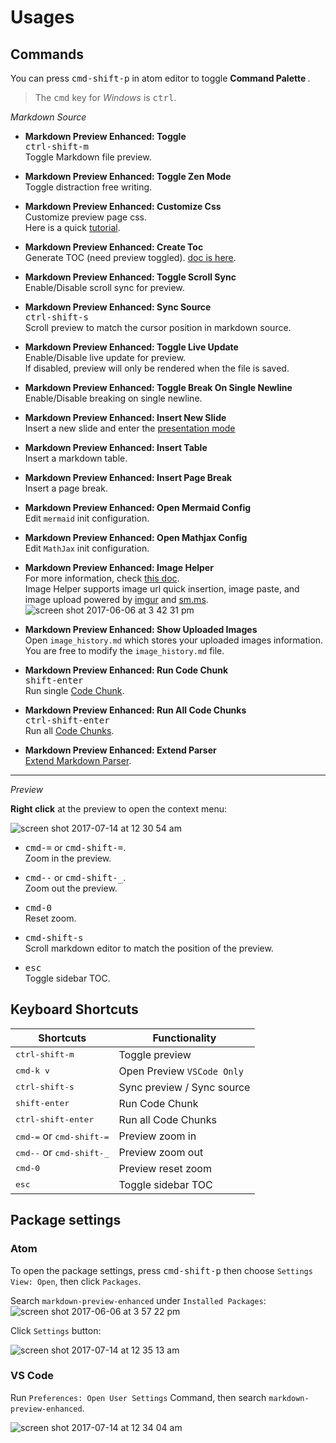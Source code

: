 # Usages  

## Commands

You can press <kbd>cmd-shift-p</kbd>  in atom editor to toggle <strong> Command Palette </strong>.  
> The <kbd>cmd</kbd> key for *Windows* is <kbd>ctrl</kbd>.  

*Markdown Source*
- <strong>Markdown Preview Enhanced: Toggle</strong>  
  <kbd>ctrl-shift-m</kbd>  
  Toggle Markdown file preview.      

- <strong>Markdown Preview Enhanced: Toggle Zen Mode </strong>  
  Toggle distraction free writing.   

- <strong>Markdown Preview Enhanced: Customize Css</strong>  
  Customize preview page css.  
  Here is a quick [tutorial](customize-css.md).

- <strong>Markdown Preview Enhanced: Create Toc </strong>  
  Generate TOC (need preview toggled). [doc is here](toc.md).     

- <strong>Markdown Preview Enhanced: Toggle Scroll Sync </strong>  
  Enable/Disable scroll sync for preview.  

- <strong>Markdown Preview Enhanced: Sync Source </strong>   
  <kbd>ctrl-shift-s</kbd>  
  Scroll preview to match the cursor position in markdown source.  

- <strong>Markdown Preview Enhanced: Toggle Live Update </strong>  
	 Enable/Disable live update for preview.  
	 If disabled, preview will only be rendered when the file is saved.    

- <strong>Markdown Preview Enhanced: Toggle Break On Single Newline </strong>  
  Enable/Disable breaking on single newline.  

- <strong>Markdown Preview Enhanced: Insert New Slide </strong>     
  Insert a new slide and enter the [presentation mode](presentation.md)  

- <strong>Markdown Preview Enhanced: Insert Table </strong>  
  Insert a markdown table.  

- <strong>Markdown Preview Enhanced: Insert Page Break </strong>  
  Insert a page break.    

- <strong> Markdown Preview Enhanced: Open Mermaid Config</strong>  
  Edit `mermaid` init configuration.  

- <strong> Markdown Preview Enhanced: Open Mathjax Config </strong>  
	Edit `MathJax` init configuration.  

- <strong>Markdown Preview Enhanced: Image Helper</strong>   
  For more information, check [this doc](image-helper.md).   
	Image Helper supports image url quick insertion, image paste, and image upload powered by [imgur](http://imgur.com/) and [sm.ms](https://sm.ms/).        
  ![screen shot 2017-06-06 at 3 42 31 pm](https://user-images.githubusercontent.com/1908863/26850896-c43be8e2-4ace-11e7-802d-6a7b51bf3130.png)  

- <strong>Markdown Preview Enhanced: Show Uploaded Images</strong>  
  Open `image_history.md` which stores your uploaded images information.   
  You are free to modify the `image_history.md` file.  

- <strong>Markdown Preview Enhanced: Run Code Chunk </strong>    
  <kbd>shift-enter</kbd>  
  Run single [Code Chunk](code-chunk.md).   

- <strong>Markdown Preview Enhanced: Run All Code Chunks </strong>    
  <kbd>ctrl-shift-enter</kbd>  
  Run all [Code Chunks](code-chunk.md).   

- <strong>Markdown Preview Enhanced: Extend Parser</strong>  
  [Extend Markdown Parser](extend-parser.md).  

---

*Preview*    

**Right click** at the preview to open the context menu:   

![screen shot 2017-07-14 at 12 30 54 am](https://user-images.githubusercontent.com/1908863/28199502-b9ba39c6-682b-11e7-8bb9-89661100389e.png)

- <kbd>cmd-=</kbd> or <kbd>cmd-shift-=</kbd>.    
  Zoom in the preview.  

- <kbd>cmd--</kbd> or <kbd>cmd-shift-\_</kbd>.    
  Zoom out the preview.  

- <kbd>cmd-0</kbd>  
  Reset zoom.  

- <kbd>cmd-shift-s</kbd>  
  Scroll markdown editor to match the position of the preview.  

- <kbd>esc</kbd>  
  Toggle sidebar TOC.  

## Keyboard Shortcuts  

| Shortcuts  | Functionality  |
|---|---|
| <kbd>ctrl-shift-m</kbd>  | Toggle preview  |
| <kbd>cmd-k v</kbd> | Open Preview `VSCode Only` |
| <kbd>ctrl-shift-s</kbd>  | Sync preview / Sync source  |  
| <kbd>shift-enter</kbd> | Run Code Chunk |    
| <kbd>ctrl-shift-enter</kbd> | Run all Code Chunks |  
| <kbd>cmd-=</kbd> or <kbd>cmd-shift-=</kbd> | Preview zoom in |  
| <kbd>cmd--</kbd> or <kbd>cmd-shift-\_</kbd> | Preview zoom out |  
| <kbd>cmd-0</kbd> | Preview reset zoom |
| <kbd>esc</kbd>  | Toggle sidebar TOC |

## Package settings  

### Atom
To open the package settings, press <kbd>cmd-shift-p</kbd> then choose `Settings View: Open`, then click `Packages`.  

Search `markdown-preview-enhanced` under `Installed Packages`:  
![screen shot 2017-06-06 at 3 57 22 pm](https://user-images.githubusercontent.com/1908863/26851561-d6b1ca30-4ad0-11e7-96fd-6e436b5de45b.png)

Click `Settings` button:   

![screen shot 2017-07-14 at 12 35 13 am](https://user-images.githubusercontent.com/1908863/28199574-50595dbc-682c-11e7-9d94-264e46387da8.png)

### VS Code
Run `Preferences: Open User Settings` Command, then search `markdown-preview-enhanced`.  

![screen shot 2017-07-14 at 12 34 04 am](https://user-images.githubusercontent.com/1908863/28199551-2719acb8-682c-11e7-8163-e064ad8fe41c.png)
